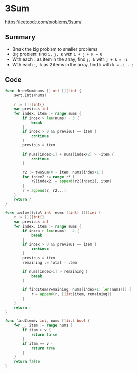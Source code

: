 # 3Sum

https://leetcode.com/problems/3sum/

## Summary

- Break the big problem to smaller problems
- Big problem: find `i, j, k` with `i + j + k = 0`
- With each `i` as item in the array, find `j, k` with `j + k = -i`
- With each `i, k` as 2 items in the array, find `k` with `k = -i - j`

## Code

```go
func threeSum(nums []int) [][]int {
    sort.Ints(nums)
    
    r := [][]int{}
    var previous int
    for index, item := range nums {
        if index > len(nums) - 3 {
            break
        }
        if index > 0 && previous == item {
            continue
        }
        previous = item
        
        if nums[index+1] + nums[index+2] > -item {
            continue
        }
        
        r2 := twoSum(0 - item, nums[index+1:])
        for index2 := range r2 {
            r2[index2] = append(r2[index2], item)
        }
        r = append(r, r2...)
    }
    return r
}

func twoSum(total int, nums []int) [][]int {
    r := [][]int{}
    var previous int
    for index, item := range nums {
        if index > len(nums) - 2 {
            break
        }
        if index > 0 && previous == item {
            continue
        }
        previous = item
        remaining := total - item
        
        if nums[index+1] > remaining {
            break
        }
        
        if findItem(remaining, nums[index+1: len(nums)]) {
            r = append(r, []int{item, remaining})
        }
    }
    return r
}

func findItem(v int, nums []int) bool {
    for _, item := range nums {
        if item > v {
            return false
        }
        if item == v {
            return true
        }
    }
    return false
}
```
